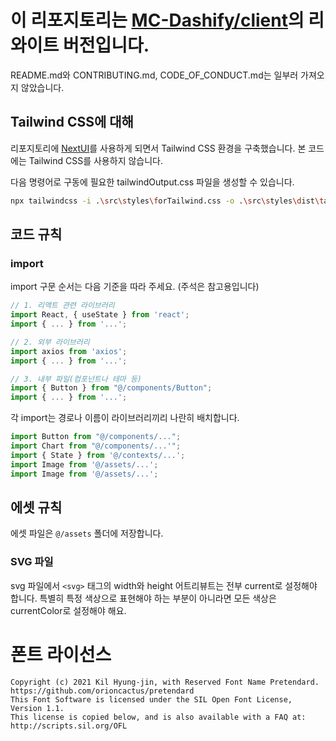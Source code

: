 # 이 리포지토리는 [MC-Dashify/client](https://github.com/MC-Dashify/client)의 리와이트 버전입니다.

README.md와 CONTRIBUTING.md, CODE_OF_CONDUCT.md는 일부러 가져오지 않았습니다.
<!-- XXX README.md, CONTRIBUTING.md, CODE_OF_CONDUCT.md -->

## Tailwind CSS에 대해
리포지토리에 [NextUI](https://nextui.org/)를 사용하게 되면서 Tailwind CSS 환경을 구축했습니다. 본 코드에는 Tailwind CSS를 사용하지 않습니다.

다음 명령어로 구동에 필요한 tailwindOutput.css 파일을 생성할 수 있습니다.
```bash
npx tailwindcss -i .\src\styles\forTailwind.css -o .\src\styles\dist\tailwindOutput.css
```


## 코드 규칙
### import
import 구문 순서는 다음 기준을 따라 주세요. (주석은 참고용입니다)

```js
// 1. 리액트 관련 라이브러리
import React, { useState } from 'react';
import { ... } from '...';

// 2. 외부 라이브러리
import axios from 'axios';
import { ... } from '...';

// 3. 내부 파일(컴포넌트나 테마 등)
import { Button } from "@/components/Button";
import { ... } from '...';
```

각 import는 경로나 이름이 라이브러리끼리 나란히 배치합니다.
```js
import Button from "@/components/...";
import Chart from "@/components/...'";
import { State } from '@/contexts/...';
import Image from '@/assets/...';
import Image from '@/assets/...';
```


## 에셋 규칙
에셋 파일은 `@/assets` 폴더에 저장합니다.
### SVG 파일
svg 파일에서 `<svg>` 태그의 width와 height 어트리뷰트는 전부 current로 설정해야 합니다. 특별히 특정 색상으로 표현해야 하는 부분이 아니라면 모든 색상은 currentColor로 설정해야 해요.

# 폰트 라이선스
```
Copyright (c) 2021 Kil Hyung-jin, with Reserved Font Name Pretendard.
https://github.com/orioncactus/pretendard
This Font Software is licensed under the SIL Open Font License, Version 1.1.
This license is copied below, and is also available with a FAQ at:
http://scripts.sil.org/OFL
```